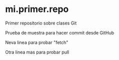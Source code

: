 # mi.primer.repo
Primer repositorio sobre clases Git

Prueba de muestra para hacer commit desde GitHub

Neva linea para probar "fetch"

Otra linea mas para probar pull

